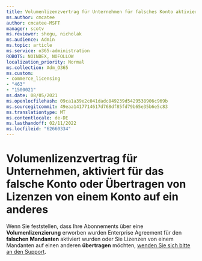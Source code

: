 ```yaml
---
title: Volumenlizenzvertrag für Unternehmen für falsches Konto aktiviert
ms.author: cmcatee
author: cmcatee-MSFT
manager: scotv
ms.reviewer: shegu, nicholak
ms.audience: Admin
ms.topic: article
ms.service: o365-administration
ROBOTS: NOINDEX, NOFOLLOW
localization_priority: Normal
ms.collection: Adm_O365
ms.custom:
- commerce_licensing
- "463"
- "1500021"
ms.date: 08/05/2021
ms.openlocfilehash: 09ca1a39e2c041dadc849239d5429538906c969b
ms.sourcegitcommit: 49eaa1417714617d768df85fd79b65e35b6e5c83
ms.translationtype: MT
ms.contentlocale: de-DE
ms.lasthandoff: 02/11/2022
ms.locfileid: "62660334"
---
```

# <a name="volume-licensing-enterprise-agreement-activated-on-the-wrong-account-or-transferring-licenses-from-one-account-to-another"></a>Volumenlizenzvertrag für Unternehmen, aktiviert für das falsche Konto oder Übertragen von Lizenzen von einem Konto auf ein anderes

Wenn Sie feststellen, dass Ihre Abonnements über eine **Volumenlizenzierung** erworben wurden Enterprise Agreement für den **falschen Mandanten** aktiviert wurden oder Sie Lizenzen von einem Mandanten auf einen anderen **übertragen** möchten, [wenden Sie sich bitte an den Support](https://go.microsoft.com/fwlink/p/?linkid=518322).